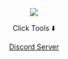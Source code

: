<p align="center">  
<img src="https://media.discordapp.net/attachments/813341662545313832/813343404507267092/pokemon_pixel.gif">
</p>
<p align="center">
    Click Tools
        ⬇️
<p align="center">  
<a href="https://discord.gg/C8sh5YTPTS">Discord Server</a>
